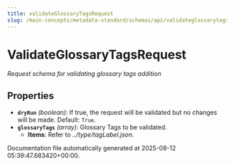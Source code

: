 ```yaml
---
title: validateGlossaryTagsRequest
slug: /main-concepts/metadata-standard/schemas/api/validateglossarytagsrequest
---
```


# ValidateGlossaryTagsRequest

*Request schema for validating glossary tags addition*

## Properties

- **`dryRun`** *(boolean)*: If true, the request will be validated but no changes will be made. Default: `True`.
- **`glossaryTags`** *(array)*: Glossary Tags to be validated.
  - **Items**: Refer to *../type/tagLabel.json*.


Documentation file automatically generated at 2025-08-12 05:39:47.683420+00:00.
